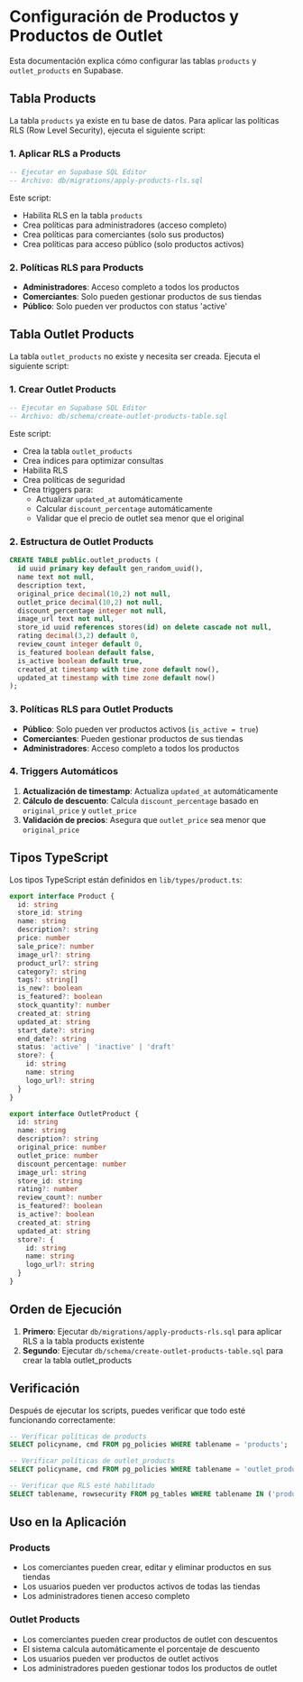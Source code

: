 # Configuración de Productos y Productos de Outlet

Esta documentación explica cómo configurar las tablas `products` y `outlet_products` en Supabase.

## Tabla Products

La tabla `products` ya existe en tu base de datos. Para aplicar las políticas RLS (Row Level Security), ejecuta el siguiente script:

### 1. Aplicar RLS a Products

```sql
-- Ejecutar en Supabase SQL Editor
-- Archivo: db/migrations/apply-products-rls.sql
```

Este script:
- Habilita RLS en la tabla `products`
- Crea políticas para administradores (acceso completo)
- Crea políticas para comerciantes (solo sus productos)
- Crea políticas para acceso público (solo productos activos)

### 2. Políticas RLS para Products

- **Administradores**: Acceso completo a todos los productos
- **Comerciantes**: Solo pueden gestionar productos de sus tiendas
- **Público**: Solo pueden ver productos con status 'active'

## Tabla Outlet Products

La tabla `outlet_products` no existe y necesita ser creada. Ejecuta el siguiente script:

### 1. Crear Outlet Products

```sql
-- Ejecutar en Supabase SQL Editor
-- Archivo: db/schema/create-outlet-products-table.sql
```

Este script:
- Crea la tabla `outlet_products`
- Crea índices para optimizar consultas
- Habilita RLS
- Crea políticas de seguridad
- Crea triggers para:
  - Actualizar `updated_at` automáticamente
  - Calcular `discount_percentage` automáticamente
  - Validar que el precio de outlet sea menor que el original

### 2. Estructura de Outlet Products

```sql
CREATE TABLE public.outlet_products (
  id uuid primary key default gen_random_uuid(),
  name text not null,
  description text,
  original_price decimal(10,2) not null,
  outlet_price decimal(10,2) not null,
  discount_percentage integer not null,
  image_url text not null,
  store_id uuid references stores(id) on delete cascade not null,
  rating decimal(3,2) default 0,
  review_count integer default 0,
  is_featured boolean default false,
  is_active boolean default true,
  created_at timestamp with time zone default now(),
  updated_at timestamp with time zone default now()
);
```

### 3. Políticas RLS para Outlet Products

- **Público**: Solo pueden ver productos activos (`is_active = true`)
- **Comerciantes**: Pueden gestionar productos de sus tiendas
- **Administradores**: Acceso completo a todos los productos

### 4. Triggers Automáticos

1. **Actualización de timestamp**: Actualiza `updated_at` automáticamente
2. **Cálculo de descuento**: Calcula `discount_percentage` basado en `original_price` y `outlet_price`
3. **Validación de precios**: Asegura que `outlet_price` sea menor que `original_price`

## Tipos TypeScript

Los tipos TypeScript están definidos en `lib/types/product.ts`:

```typescript
export interface Product {
  id: string
  store_id: string
  name: string
  description?: string
  price: number
  sale_price?: number
  image_url?: string
  product_url?: string
  category?: string
  tags?: string[]
  is_new?: boolean
  is_featured?: boolean
  stock_quantity?: number
  created_at: string
  updated_at: string
  start_date?: string
  end_date?: string
  status: 'active' | 'inactive' | 'draft'
  store?: {
    id: string
    name: string
    logo_url?: string
  }
}

export interface OutletProduct {
  id: string
  name: string
  description?: string
  original_price: number
  outlet_price: number
  discount_percentage: number
  image_url: string
  store_id: string
  rating?: number
  review_count?: number
  is_featured?: boolean
  is_active?: boolean
  created_at: string
  updated_at: string
  store?: {
    id: string
    name: string
    logo_url?: string
  }
}
```

## Orden de Ejecución

1. **Primero**: Ejecutar `db/migrations/apply-products-rls.sql` para aplicar RLS a la tabla products existente
2. **Segundo**: Ejecutar `db/schema/create-outlet-products-table.sql` para crear la tabla outlet_products

## Verificación

Después de ejecutar los scripts, puedes verificar que todo esté funcionando correctamente:

```sql
-- Verificar políticas de products
SELECT policyname, cmd FROM pg_policies WHERE tablename = 'products';

-- Verificar políticas de outlet_products
SELECT policyname, cmd FROM pg_policies WHERE tablename = 'outlet_products';

-- Verificar que RLS esté habilitado
SELECT tablename, rowsecurity FROM pg_tables WHERE tablename IN ('products', 'outlet_products');
```

## Uso en la Aplicación

### Products
- Los comerciantes pueden crear, editar y eliminar productos en sus tiendas
- Los usuarios pueden ver productos activos de todas las tiendas
- Los administradores tienen acceso completo

### Outlet Products
- Los comerciantes pueden crear productos de outlet con descuentos
- El sistema calcula automáticamente el porcentaje de descuento
- Los usuarios pueden ver productos de outlet activos
- Los administradores pueden gestionar todos los productos de outlet 